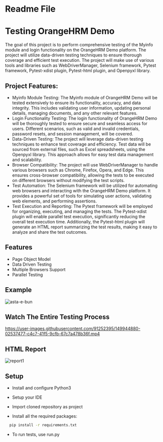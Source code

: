 # Readme File
# Testing OrangeHRM Demo


The goal of this project is to perform comprehensive testing of the Myinfo module and login functionality on the OrangeHRM Demo platform. The project will utilize data-driven testing techniques to ensure thorough coverage and efficient test execution. The project will make use of various tools and libraries such as WebDriverManager, Selenium framework, Pytest framework, Pytest-xdist plugin, Pytest-html plugin, and Openpyxl library.

## Project Features:

- Myinfo Module Testing: The Myinfo module of OrangeHRM Demo will be tested extensively to ensure its functionality, accuracy, and data integrity. This includes validating user information, updating personal details, managing documents, and any other relevant features.
- Login Functionality Testing: The login functionality of OrangeHRM Demo will be thoroughly tested to ensure secure and seamless access for users. Different scenarios, such as valid and invalid credentials, password resets, and session management, will be covered.
- Data-Driven Testing: The project will leverage data-driven testing techniques to enhance test coverage and efficiency. Test data will be sourced from external files, such as Excel spreadsheets, using the Openpyxl library. This approach allows for easy test data management and scalability.
- Browser Compatibility: The project will use WebDriverManager to handle various browsers such as Chrome, Firefox, Opera, and Edge. This ensures cross-browser compatibility, allowing the tests to be executed on different browsers without modifying the test scripts.
- Test Automation: The Selenium framework will be utilized for automating web browsers and interacting with the OrangeHRM Demo platform. It provides a powerful set of tools for simulating user actions, validating web elements, and performing assertions.
- Test Execution and Reporting: The Pytest framework will be employed for organizing, executing, and managing the tests. The Pytest-xdist plugin will enable parallel test execution, significantly reducing the overall test execution time. Additionally, the Pytest-html plugin will generate an HTML report summarizing the test results, making it easy to analyze and share the test outcomes.

## Features

- Page Object Model
- Data Driven Testing
- Multiple Browsers Support
- Parallel Testing


## Example

![asta-e-bun](https://user-images.githubusercontent.com/91252395/143234801-42c148ef-33b3-4afb-becd-af231d3d8eb9.gif)

## Watch The Entire Testing Process

https://user-images.githubusercontent.com/91252395/149944880-02537477-c4c7-41f5-9cfb-67c7a478b36f.mp4

## HTML Report

![report1](https://user-images.githubusercontent.com/91252395/143235710-20354127-d954-40b8-9ce1-75f02c3d38f4.png)
## Setup

- Install and configure Python3

- Setup your IDE

- Import cloned repository as project

- Install all the required packages:

```bash
  pip install -r requirements.txt
```
- To run tests, use run.py
